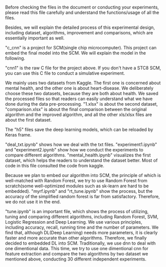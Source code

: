 Before checking the files in the document or conducting your experiments, please read this file carefully and understand the functions/usage of all the files.

Besides, we will explain the detailed process of this experimental design, including dataset, algorithms, improvement and comparisons, which are essentially important as well.



"c_cnn" is a project for SCM(single chip microcomputer). This project can embed the final model into the SCM. We will explain the model in the following.

"cnn1" is the raw C file for the project above. If you don't have a STC8 SCM, you can use this C file to conduct a simulative experiment.

We mainly uses two datasets from Kaggle. The first one is concerned about mental health, and the other one is about heart-disease. We deliberately choose these two datasets, because they are both about health.  We saved the processed files so that readers can easily understand what we have done during the data pre-processing. "1.xlsx" is about the second dataset, "comparison.xlsx" is about the final comparison between the original algorithm and the improved algorithm, and all the other xls/xlsx files are about the first dataset. 

The "h5" files save the deep learning models, which can be reloaded by Keras frame.

"deal_txt.ipynb" shows how we deal with the txt files. "experiment1.ipynb" and "experiment2.ipynb" show how we conduct the experiments to compare different algorithms. "mental_health.ipynb" visualizes the first dataset, which helps the readers to understand the dataset better. Most of code in this file consulted the code from kaggle. 

Because we plan to embed our algorithm into SCM, the principle of which is well-matched with Random Forest, we try to use Random Forest from scratch(some well-optimized modules such as sk-learn are hard to be embedded). "myrf.ipynb" and "rt_tune.ipynb" show the process, but the accuracy of the simplified random forest is far from satisfactory. Therefore, we do not use it in the end.

"tune.ipynb" is an important file, which shows the process of utilizing, tuning and comparing different algorithms, including Random Forest, SVM, Logistic Regression and Deep Learning. We use various principles, including accuracy, recall, running time and the number of parameters. We find that, although DL(Deep Learning) needs more parameters, it is clearly faster and more accurate than other algorithms. Therefore, we finally decided to embedded DL into SCM. Traditionally, we use dnn to deal with one dimentional data. This time, we try to use one dimentional cnn for feature extraction and compare the two algorithms by two dataset we mentioned above, conducting 30 different independent experiments.

